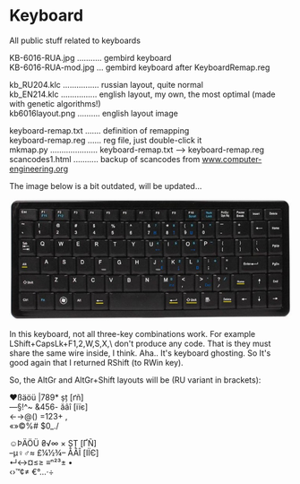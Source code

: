 # Keyboard
All public stuff related to keyboards  

KB-6016-RUA.jpg ........... gembird keyboard  
KB-6016-RUA-mod.jpg ... gembird keyboard after KeyboardRemap.reg  

kb_RU204.klc ................ russian layout, quite normal  
kb_EN214.klc ................ english layout, my own, the most optimal (made with genetic algorithms!)  
kb6016layout.png .......... english layout image  

keyboard-remap.txt ....... definition of remapping  
keyboard-remap.reg ...... reg file, just double-click it  
mkmap.py ..................... keyboard-remap.txt --> keyboard-remap.reg  
scancodes1.html ........... backup of scancodes from www.computer-engineering.org  

The image below is a bit outdated, will be updated...  

![KB-6016-RUA-modified](https://github.com/georgiy-pruss/Keyboard/blob/master/KB-6016-RUA-mod.jpg)

In this keyboard, not all three-key combinations work. For example LShift+CapsLk+F1,2,W,S,X,\\ don't produce any code. That is they must share the same wire inside, I think. Aha.. It's keyboard ghosting. So It's good again that I returned RShift (to RWin key).

So, the AltGr and AltGr+Shift layouts will be (RU variant in brackets):

♥ßäöü |789* șț  [ґñ]  
—§!^~ &456- ăâî [іїє]  
←→@() =123+ ,  
«»©%# $0_./  

☺ÞÄÖÜ ₴√∞ × ȘȚ  [ҐÑ]  
–µ♀♂≈ £¼½¾– ĂÂÎ [ІЇЄ]  
↵↔¤≤≥ ≡ⁿ²³± •  
‹›™¢≠ €°…·÷  
